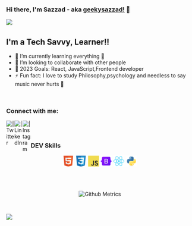 ### Hi there, I'm Sazzad - aka [geekysazzad!](https://mdsazzadalam.vercel.app/) 👋

![](https://komarev.com/ghpvc/?username=sazzad)


## I'm a Tech Savvy, Learner!!


- 🌱 I’m currently learning everything 🤣
- 👯 I’m looking to collaborate with other people
- 🥅 2023 Goals: React, JavaScript,Frontend developer
- ⚡ Fun fact: I love to study Philosophy,psychology and needless to say music never hurts 🤣
</br>


### Connect with me:  

[<img align="left" alt=" | Twitter" width="22px" src="https://cdn.jsdelivr.net/npm/simple-icons@v3/icons/twitter.svg" />][twitter]
[<img align="left" alt=" | LinkedIn" width="22px" src="https://cdn.jsdelivr.net/npm/simple-icons@v3/icons/linkedin.svg" />][linkedin]
[<img align="left" alt=" | Instagram" width="22px" src="https://cdn.jsdelivr.net/npm/simple-icons@v3/icons/instagram.svg" />][instagram]  
</br>

### DEV Skills
<p align="center">
<img src=https://raw.githubusercontent.com/devicons/devicon/master/icons/html5/html5-original.svg alt=html5 width="30" height="30"/>
<img src=https://raw.githubusercontent.com/devicons/devicon/master/icons/css3/css3-original.svg alt=css3 width="30" height="30"/>
<img src=https://raw.githubusercontent.com/devicons/devicon/master/icons/javascript/javascript-original.svg alt=javascript width="30" height="30"/>
<img src=https://raw.githubusercontent.com/devicons/devicon/master/icons/bootstrap/bootstrap-original.svg alt=bootstrap width="30" height="30"/>
<img src=https://raw.githubusercontent.com/devicons/devicon/master/icons/react/react-original.svg alt=react width="30" height="30"/>
<img src=https://raw.githubusercontent.com/devicons/devicon/master/icons/python/python-original.svg alt=python width="30" height="30"/>



</p>

<br><br>

<p align="center">

<img width="500" src="https://metrics.lecoq.io/sazzad" alt="Github Metrics">

<br>

</p>

<br>



![](https://activity-graph.herokuapp.com/graph?username=sazzad&theme=redical)

<br>




[twitter]: https://twitter.com/mdsazza41750849

[instagram]: https://www.instagram.com/geekysazzad/
[linkedin]: https://www.linkedin.com/in/md-sazzad-alam/
